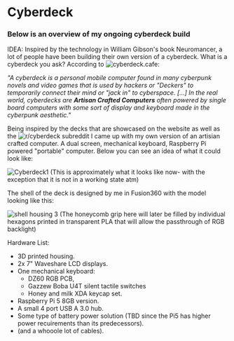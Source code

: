 # Cyberdeck
### Below is an overview of my ongoing cyberdeck build

IDEA: Inspired by the technology in William Gibson's book Neuromancer, a lot of people have been building their own version of a cyberdeck. What is a cyberdeck you ask? 
According to ![cyberdeck.cafe](cyberdeck.cafe): 

*"A cyberdeck is a personal mobile computer found in many cyberpunk novels and video games that is used by hackers or "Deckers" to temporarily connect their mind or "jack in" to cyberspace. [...] In the real world, cyberdecks are **Artisan Crafted Computers** often powered by single board computers with some sort of display and keyboard made in the cyberpunk aesthetic."*

Being inspired by the decks that are showcased on the website as well as the ![r/cyberdeck](reddit.com/r/cyberdeck) subreddit I came up with my own version of an artisian crafted computer. A dual screen, mechanical keyboard, Raspberry Pi powered "portable" computer. Below you can see an idea of what it could look like:

![Cyberdeck1](https://github.com/Cup-of-Code/Cyberdeck/assets/102232378/b01c228d-b235-477c-a837-bdac2ef96703)
(This is approximately what it looks like now- with the exception that it is not in a working state atm)

The shell of the deck is designed by me in Fusion360 with the model looking like this: 

![shell housing 3](https://github.com/Cup-of-Code/Cyberdeck/assets/102232378/1bec13af-5b7d-4786-8f1b-4792befdce49)
(The honeycomb grip here will later be filled by individual hexagons printed in transparent PLA that will allow the passthrough of RGB backlight)

Hardware List: 
* 3D printed housing.
* 2x 7" Waveshare LCD displays.
* One mechanical keyboard:
  - DZ60 RGB PCB,
  - Gazzew Boba U4T silent tactile switches
  - Honey and milk XDA keycap set.
* Raspberry Pi 5 8GB version.
* A small 4 port USB A 3.0 hub.
* Some type of battery power solution (TBD since the Pi5 has higher power recuirements than its predecessors).
* (and a whooole lot of cables).
  

